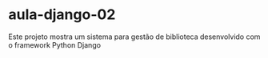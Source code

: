 # aula-django-02
Este projeto mostra um sistema para gestão de biblioteca desenvolvido com o framework Python Django
